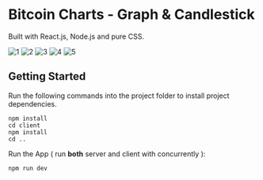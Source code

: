 # Bitcoin Charts - Graph & Candlestick 
Built with React.js, Node.js and pure CSS. 

![1](https://user-images.githubusercontent.com/15820375/121935434-19925e80-cd51-11eb-96a4-eb8885e8f004.png)
![2](https://user-images.githubusercontent.com/15820375/121935426-17c89b00-cd51-11eb-933b-ca507c0eeb96.png)
![3](https://user-images.githubusercontent.com/15820375/121935429-18613180-cd51-11eb-9b0b-fe9dda173f6b.png)
![4](https://user-images.githubusercontent.com/15820375/121935431-18f9c800-cd51-11eb-9a93-dac5dfa6d076.png)
![5](https://user-images.githubusercontent.com/15820375/121935433-18f9c800-cd51-11eb-88cb-f96fe8d0a550.png)


## Getting Started

Run the following commands into the project folder to install project dependencies.

```
npm install
cd client
npm install
cd ..
````

Run the App ( run **both** server and client with concurrently ):

```
npm run dev
```


